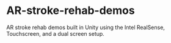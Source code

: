 # AR-stroke-rehab-demos
AR stroke rehab demos built in Unity  using the Intel RealSense, Touchscreen, and a dual screen setup.
